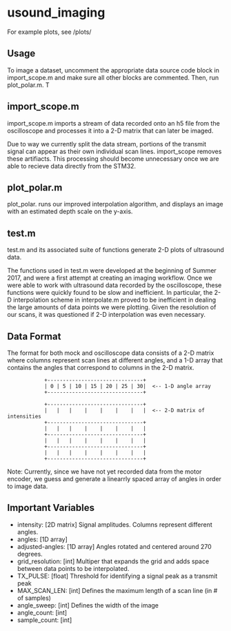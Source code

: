 # usound_imaging
For example plots, see /plots/

## Usage ##
To image a dataset, uncomment the appropriate data source code block in import\_scope.m and make sure all other blocks are commented. Then, run plot\_polar.m. T

## import\_scope.m ##
import\_scope.m imports a stream of data recorded onto an h5 file from the oscilloscope 
and processes it into a 2-D matrix that can later be imaged.

Due to way we currently split the data stream, portions of the transmit signal can 
appear as their own individual scan lines. import\_scope removes these artifiacts.
This processing should become unnecessary once we are able to recieve data directly 
from the STM32.

## plot\_polar.m ##
plot\_polar. runs our improved interpolation algorithm, and displays an image with an estimated depth scale on the y-axis.

## test.m ##
test.m and its associated suite of functions generate 2-D plots of ultrasound data.

The functions used in test.m were developed at the beginning of Summer 2017, and were 
a first attempt at creating an imaging workflow. Once we were able to work with ultrasound 
data recorded by the oscilloscope, these functions were quickly found to be slow and 
inefficient. In particular, the 2-D interpolation scheme in interpolate.m proved to be 
inefficient in dealing the large amounts of data points we were plotting. Given the 
resolution of our scans, it was questioned if 2-D interpolation was even necessary.

## Data Format ##

The format for both mock and oscilloscope data consists of a 2-D matrix where columns 
represent scan lines at different angles, and a 1-D array that contains the angles that
correspond to columns in the 2-D matrix.

				+-------------------------------+
				| 0 | 5 | 10 | 15 | 20 | 25 | 30|  <-- 1-D angle array
				+-------------------------------+

				+-------------------------------+
				|   |   |    |    |    |    |   |  <-- 2-D matrix of intensities
				+-------------------------------+
				|   |   |    |    |    |    |   |
				+-------------------------------+
				|   |   |    |    |    |    |   |
				+-------------------------------+
				|   |   |    |    |    |    |   |
				+-------------------------------+
				
Note: Currently, since we have not yet recorded data from the motor encoder, we guess 
and generate a linearrly spaced array of angles in order to image data.

## Important Variables ##

- intensity: [2D matrix] Signal amplitudes. Columns represent different angles. 
- angles: [1D array] 
- adjusted-angles: [1D array] Angles rotated and centered around 270 degrees.
- grid\_resolution: [int] Multiper that expands the grid and adds space between data 
  points to be interpolated.
- TX\_PULSE: [float] Threshold for identifying a signal peak as a transmit peak
- MAX\_SCAN\_LEN: [int] Defines the maximum length of a scan line (in # of samples)
- angle\_sweep: [int] Defines the width of the image
- angle\_count: [int]
- sample\_count: [int] 
